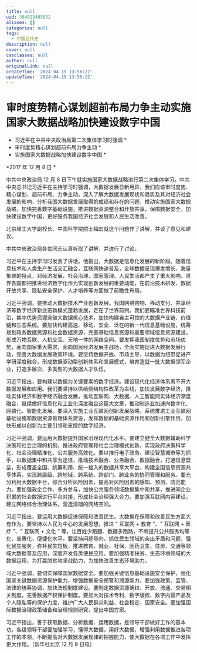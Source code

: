 ```yaml
---
title: null
uid: 384823485652
aliases: []
categories: null
tags:
  - 中国近代史
description: null
cover: null
cssclasses: null
author: null
originalLink: null
createTime: '2024-04-19 13:56:22'
updateTime: '2024-04-19 13:56:22'
---
```


# 审时度势精心谋划超前布局力争主动实施国家大数据战略加快建设数字中国

- 习近平在中共中央政治局第二次集体学习时强调 *
- 审时度势精心谋划超前布局力争主动 *
- 实施国家大数据战略加快建设数字中国 *

*2017 年 12 月 8 日 *

中共中央政治局 12 月 8 日下午就实施国家大数据战略进行第二次集体学习。中共中央总书记习近平在主持学习时强调，大数据发展日新月异，我们应该审时度势、精心谋划、超前布局、力争主动，深入了解大数据发展现状和趋势及其对经济社会发展的影响，分析我国大数据发展取得的成绩和存在的问题，推动实施国家大数据战略，加快完善数字基础设施，推进数据资源整合和开放共享，保障数据安全，加快建设数字中国，更好服务我国经济社会发展和人民生活改善。

北京理工大学副校长、中国科学院院士梅宏就这个问题作了讲解，并谈了意见和建议。

中共中央政治局各位同志认真听取了讲解，并进行了讨论。

习近平在主持学习时发表了讲话。他指出，大数据是信息化发展的新阶段。随着信息技术和人类生产生活交汇融合，互联网快速普及，全球数据呈现爆发增长、海量集聚的特点，对经济发展、社会治理、国家管理、人民生活都产生了重大影响。世界各国都把推进经济数字化作为实现创新发展的重要动能，在前沿技术研发、数据开放共享、隐私安全保护、人才培养等方面做了前瞻性布局。

习近平强调，要推动大数据技术产业创新发展。我国网络购物、移动支付、共享经济等数字经济新业态新模式蓬勃发展，走在了世界前列。我们要瞄准世界科技前沿，集中优势资源突破大数据核心技术，加快构建自主可控的大数据产业链、价值链和生态系统。要加快构建高速、移动、安全、泛在的新一代信息基础设施，统筹规划政务数据资源和社会数据资源，完善基础信息资源和重要领域信息资源建设，形成万物互联、人机交互、天地一体的网络空间。要发挥我国制度优势和市场优势，面向国家重大需求，面向国民经济发展主战场，全面实施促进大数据发展行动，完善大数据发展政策环境。要坚持数据开放、市场主导，以数据为纽带促进产学研深度融合，形成数据驱动型创新体系和发展模式，培育造就一批大数据领军企业，打造多层次、多类型的大数据人才队伍。

习近平指出，要构建以数据为关键要素的数字经济。建设现代化经济体系离不开大数据发展和应用。我们要坚持以供给侧结构性改革为主线，加快发展数字经济，推动实体经济和数字经济融合发展，推动互联网、大数据、人工智能同实体经济深度融合，继续做好信息化和工业化深度融合这篇大文章，推动制造业加速向数字化、网络化、智能化发展。要深入实施工业互联网创新发展战略，系统推进工业互联网基础设施和数据资源管理体系建设，发挥数据的基础资源作用和创新引擎作用，加快形成以创新为主要引领和支撑的数字经济。

习近平强调，要运用大数据提升国家治理现代化水平。要建立健全大数据辅助科学决策和社会治理的机制，推进政府管理和社会治理模式创新，实现政府决策科学化、社会治理精准化、公共服务高效化。要以推行电子政务、建设智慧城市等为抓手，以数据集中和共享为途径，推动技术融合、业务融合、数据融合，打通信息壁垒，形成覆盖全国、统筹利用、统一接入的数据共享大平台，构建全国信息资源共享体系，实现跨层级、跨地域、跨系统、跨部门、跨业务的协同管理和服务。要充分利用大数据平台，综合分析风险因素，提高对风险因素的感知、预测、防范能力。要加强政企合作、多方参与，加快公共服务领域数据集中和共享，推进同企业积累的社会数据进行平台对接，形成社会治理强大合力。要加强互联网内容建设，建立网络综合治理体系，营造清朗的网络空间。

习近平指出，要运用大数据促进保障和改善民生。大数据在保障和改善民生方面大有作为。要坚持以人民为中心的发展思想，推进 " 互联网 + 教育 "、" 互联网 + 医疗 "、" 互联网 + 文化 " 等，让百姓少跑腿、数据多跑路，不断提升公共服务均等化、普惠化、便捷化水平。要坚持问题导向，抓住民生领域的突出矛盾和问题，强化民生服务，弥补民生短板，推进教育、就业、社保、医药卫生、住房、交通等领域大数据普及应用，深度开发各类便民应用。要加强精准扶贫、生态环境领域的大数据运用，为打赢脱贫攻坚战助力，为加快改善生态环境助力。

习近平强调，要切实保障国家数据安全。要加强关键信息基础设施安全保护，强化国家关键数据资源保护能力，增强数据安全预警和溯源能力。要加强政策、监管、法律的统筹协调，加快法规制度建设。要制定数据资源确权、开放、流通、交易相关制度，完善数据产权保护制度。要加大对技术专利、数字版权、数字内容产品及个人隐私等的保护力度，维护广大人民群众利益、社会稳定、国家安全。要加强国际数据治理政策储备和治理规则研究，提出中国方案。

习近平指出，善于获取数据、分析数据、运用数据，是领导干部做好工作的基本功。各级领导干部要加强学习，懂得大数据，用好大数据，增强利用数据推进各项工作的本领，不断提高对大数据发展规律的把握能力，使大数据在各项工作中发挥更大作用。（新华社北京 12 月 9 日电）
